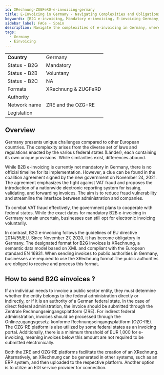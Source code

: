 ```yaml
---
id: XRechnung-ZUGFeRD-e-invoicing-germany
title: E-Invoicing in Germany - Navigating Complexities and Obligations for B2B and B2G Transactions
keywords: [B2G e-invoicing, Mandatory e-invoicing, E-invoicing Germany, German e-invoicing regulations, Federal states e-invoicing laws, B2B e-invoicing Germany, B2G e-invoicing obligations, E-invoicing complexities, German e-invoicing landscape, Obligatory e-invoicing in Germany, Voluntary B2B e-invoicing, XRechnung format]
sidebar_label: FACe - Spain
description: Navigate the complexities of e-invoicing in Germany, where diverse laws and regulations across federal states make it a unique landscape. Explore the obligations for B2B and B2G transactions, with B2G e-invoicing being mandatory. Stay informed about the latest German e-invoicing regulations, understand the nuances of the various federal states' laws, and discover the possibilities of voluntary B2B e-invoicing. Get insights into the XRechnung format, the designated standard for B2G invoices. Stay compliant and streamline your invoicing processes in the German market.
tags:
  - Germany
  - Einvoicing
---
```


<table  >
    <tr>
      <td align="left"><b>Country</b></td>
        <td align="left">Germany</td>
    </tr>
    <tr>
        <td align="Left">Status - B2G</td>
        <td align="left">Mandatory</td>
    </tr>
  <tr>
        <td align="Left">Status - B2B</td>
        <td align="left">Voluntany</td>
    </tr>
  <tr>
        <td align="Left">Status - B2C</td>
        <td align="left">NA</td>
    </tr>
  <tr>
        <td align="left">Formats</td>
        <td align="left">XRechnung & ZUGFeRD</td>
    </tr>
  <tr>
        <td align="left">Authority</td>
        <td align="left"></td>
    </tr>
  <tr>
        <td align="left">Network name</td>
        <td align="left">ZRE and the OZG-RE</td>
 </tr>
  <tr>
        <td align="left">Legislation</td>
        <td align="left"></td>
 </tr>
</table>


## Overview 

Germany presents unique challenges compared to other European countries. The complexity arises from the diverse set of laws and regulations enacted by the various federal states (Länder), each containing its own unique provisions. While similarities exist, differences abound.

While B2B e-invoicing is currently not mandatory in Germany, there is no official timeline for its implementation. However, a clue can be found in the coalition agreement signed by the new government on November 24, 2021. The agreement emphasizes the fight against VAT fraud and proposes the introduction of a nationwide electronic reporting system for issuing, validating, and forwarding invoices. The aim is to reduce fraud vulnerability and streamline the interface between administration and companies.

To combat VAT fraud effectively, the government plans to cooperate with federal states. While the exact dates for mandatory B2B e-invoicing in Germany remain uncertain, businesses can still opt for electronic invoicing voluntarily.

In contrast, B2G e-invoicing follows the guidelines of EU directive 2014/55/EU. Since November 27, 2020, it has become obligatory in Germany. The designated format for B2G invoices is XRechnung, a semantic data model based on XML and compliant with the European standard EN 16931. When sending invoices to public authorities in Germany, businesses are required to use the XRechnung format.The public authorities are obliged to receive and process this format.

## How to send B2G einvoices ?
If an individual needs to invoice a public sector entity, they must determine whether the entity belongs to the federal administration directly or indirectly, or if it is an authority of a German federal state. In the case of direct federal administration, the invoice should be submitted through the Zentrale Rechnungseingangsplattform (ZRE). For indirect federal administration, invoices should be processed through the Onlinezugangsgesetz-konforme Rechnungseingangsplattform (OZG-RE). The OZG-RE platform is also utilized by some federal states as an invoicing portal. Additionally, there is a minimum threshold of EUR 1,000 for e-invoicing, meaning invoices below this amount are not required to be submitted electronically.

Both the ZRE and OZG-RE platforms facilitate the creation of an XRechnung. Alternatively, an XRechnung can be generated in other systems, such as an ERP system, and then uploaded to the respective platform. Another option is to utilize an EDI service provider for connection.

